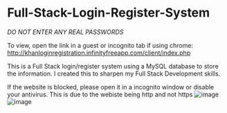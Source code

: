 # Full-Stack-Login-Register-System

*DO NOT ENTER ANY REAL PASSWORDS*

To view, open the link in a guest or incognito tab if using chrome: http://khanloginregistration.infinityfreeapp.com/client/index.php

This is a Full Stack login/register system using a MySQL database to store the information. I created this to sharpen my Full Stack Development skills.

If the website is blocked, please open it in a incognito window or disable your antivirus. This is due to the webiste being http and not https
![image](https://user-images.githubusercontent.com/101340703/174694694-aa1e9b03-1a8c-4b29-aa06-84082deb110a.png)
![image](https://user-images.githubusercontent.com/101340703/174694712-707facd3-cf5d-46fc-969f-851e1205ac1b.png)

